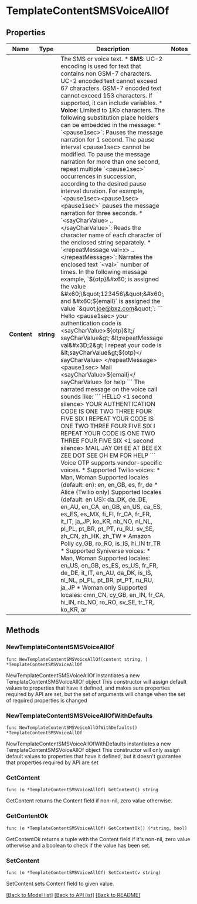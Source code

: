 # TemplateContentSMSVoiceAllOf

## Properties

Name | Type | Description | Notes
------------ | ------------- | ------------- | -------------
**Content** | **string** | The SMS or voice text. * **SMS**: UC-2 encoding is used for text that contains non GSM-7 characters. UC-2 encoded text cannot exceed 67 characters. GSM-7 encoded text cannot exceed 153 characters. If supported, it can include variables. * **Voice**: Limited to 1Kb characters.   The following substitution place holders can be embedded in the message:   * &#x60;&lt;pause1sec&gt;&#x60;: Pauses the message narration for 1 second.     The pause interval &lt;pause1sec&gt; cannot be modified. To pause the message narration for more than one second, repeat multiple &#x60;&lt;pause1sec&gt;&#x60; occurrences in succession, according to the desired pause interval duration. For example, &#x60;&lt;pause1sec&gt;&lt;pause1sec&gt;&lt;pause1sec&gt;&#x60; pauses the message narration for three seconds.   * &#x60;&lt;sayCharValue&gt; .. &lt;/sayCharValue&gt;&#x60;: Reads the character name of each character of the enclosed string separately.   * &#x60;&lt;repeatMessage val&#x3D;x&gt; .. &lt;/repeatMessage&gt;&#x60;: Narrates the enclosed text &#x60;&lt;val&gt;&#x60; number of times.      In the following message example, &#x60;${otp}&#x60; is assigned the value &#x60;\&quot;123456\&quot;&#x60;, and &#x60;${email}&#x60; is assigned the value &#x60;\&quot;joe@bxz.com\&quot;&#x60;:   &#x60;&#x60;&#x60;   Hello &lt;pause1sec&gt; your authentication code is    &lt;sayCharValue&gt;${otp}&lt;/​sayCharValue&gt;    &lt;repeatMessage val&#x3D;2&gt; I repeat your code is    &lt;sayCharValue&gt;${otp}&lt;/​sayCharValue&gt;   &lt;/​repeatMessage&gt; &lt;pause1sec&gt;    Mail &lt;sayCharValue&gt;${email}&lt;/​sayCharValue&gt; for help   &#x60;&#x60;&#x60;   The narrated message on the voice call sounds like:   &#x60;&#x60;&#x60;   HELLO &lt;1 second silence&gt; YOUR AUTHENTICATION CODE IS    ONE TWO THREE FOUR FIVE SIX    I REPEAT YOUR CODE IS ONE TWO THREE FOUR FIVE SIX    I REPEAT YOUR CODE IS ONE TWO THREE FOUR FIVE SIX &lt;1 second silence&gt;    MAIL JAY OH EE AT BEE EX ZEE DOT SEE OH EM FOR HELP   &#x60;&#x60;&#x60;    Voice OTP supports vendor-specific voices.   * Supported Twilio voices:     * Man, Woman       Supported locales (default: en):       en, en_GB, es, fr, de     * Alice (Twilio only)       Supported locales (default: en US):       da_DK, de_DE, en_AU, en_CA, en_GB, en_US, ca_ES, es_ES, es_MX, fi_FI, fr_CA, fr_FR, it_IT, ja_JP, ko_KR, nb_NO, nl_NL, pl_PL, pt_BR, pt_PT, ru_RU, sv_SE, zh_CN, zh_HK, zh_TW     * Amazon Polly       cy_GB, ro_RO, is_IS, hi_IN tr_TR   * Supported Syniverse voices:     * Man, Woman       Supported locales:       en_US, en_GB, es_ES, es_US, fr_FR, de_DE, it_IT, en_AU, da_DK, is_IS, nl_NL, pl_PL, pt_BR, pt_PT, ru_RU, ja_JP     * Woman only       Supported locales:       cmn_CN, cy_GB, en_IN, fr_CA, hi_IN, nb_NO, ro_RO, sv_SE, tr_TR, ko_KR, ar  | 

## Methods

### NewTemplateContentSMSVoiceAllOf

`func NewTemplateContentSMSVoiceAllOf(content string, ) *TemplateContentSMSVoiceAllOf`

NewTemplateContentSMSVoiceAllOf instantiates a new TemplateContentSMSVoiceAllOf object
This constructor will assign default values to properties that have it defined,
and makes sure properties required by API are set, but the set of arguments
will change when the set of required properties is changed

### NewTemplateContentSMSVoiceAllOfWithDefaults

`func NewTemplateContentSMSVoiceAllOfWithDefaults() *TemplateContentSMSVoiceAllOf`

NewTemplateContentSMSVoiceAllOfWithDefaults instantiates a new TemplateContentSMSVoiceAllOf object
This constructor will only assign default values to properties that have it defined,
but it doesn't guarantee that properties required by API are set

### GetContent

`func (o *TemplateContentSMSVoiceAllOf) GetContent() string`

GetContent returns the Content field if non-nil, zero value otherwise.

### GetContentOk

`func (o *TemplateContentSMSVoiceAllOf) GetContentOk() (*string, bool)`

GetContentOk returns a tuple with the Content field if it's non-nil, zero value otherwise
and a boolean to check if the value has been set.

### SetContent

`func (o *TemplateContentSMSVoiceAllOf) SetContent(v string)`

SetContent sets Content field to given value.



[[Back to Model list]](../README.md#documentation-for-models) [[Back to API list]](../README.md#documentation-for-api-endpoints) [[Back to README]](../README.md)


